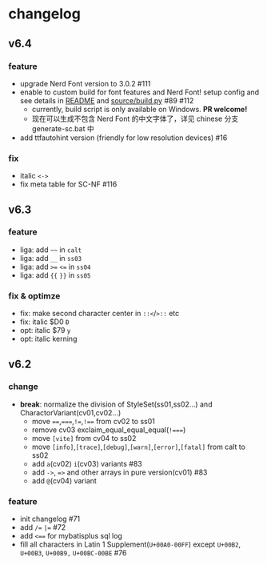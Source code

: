 # changelog

## v6.4

### feature

- upgrade Nerd Font version to 3.0.2 #111
- enable to custom build for font features and Nerd Font! setup config and see details in [README](README.md#build) and [source/build.py](source/build.py) #89 #112
  - currently, build script is only available on Windows. **PR welcome!**
  - 现在可以生成不包含 Nerd Font 的中文字体了，详见 chinese 分支 generate-sc.bat 中
- add ttfautohint version (friendly for low resolution devices) #16

### fix

- italic `<->`
- fix meta table for SC-NF #116

## v6.3

### feature

- liga: add `~~` in `calt`
- liga: add `__` in `ss03`
- liga: add `>=` `<=` in `ss04`
- liga: add `{{` `}}` in `ss05`

### fix & optimze

- fix: make second character center in `::<`/`>::` etc
- fix: italic $D0 `Đ`
- opt: italic $79 `y`
- opt: italic kerning

## v6.2

### change

- **break**: normalize the division of StyleSet(ss01,ss02...) and CharactorVariant(cv01,cv02...)
  - move `==`,`===`,`!=`,`!==` from cv02 to ss01
  - remove cv03 exclaim_equal_equal_equal(`!===`)
  - move `[vite]` from cv04 to ss02
  - move `[info]`,`[trace]`,`[debug]`,`[warn]`,`[error]`,`[fatal]` from calt to ss02
  - add `a`(cv02) `i`(cv03) variants #83
  - add `->`, `=>` and other arrays in pure version(cv01) #83
  - add `@`(cv04) variant

### feature

- init changelog #71
- add `/=` `|=` #72
- add `<==` for mybatisplus sql log
- fill all characters in Latin 1 Supplement(`U+00A0-00FF`) except `U+00B2`, `U+00B3`, `U+00B9,` `U+00BC-00BE` #76
